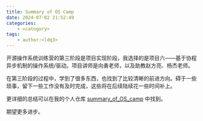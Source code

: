 ```yaml
---
title: Summary of OS Camp
date: 2024-07-02 21:52:49
categories:
    - <catogory>
tags:
    - author:<ldq3>
---
```


开源操作系统训练营的第三阶段是项目实现阶段，我选择的是项目六——基于协程异步机制的操作系统/驱动。项目讲师是向勇老师，以及助教赵方亮、杨杰老师。

在第三阶段的过程中，学到了很多东西，也找到了比较清晰的前进方向。碍于一些琐事，留下一些工作没有及时完成，这些将在后续陆续花一些时间补上。

更详细的总结可以在我的个人仓库 [summary_of_OS_camp](https://github.com/ldq3/summary_of_OS_camp) 中找到。

期望更多进步。
